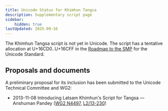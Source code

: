 ```yaml
---
title: Unicode Status for Khimhun Tangsa
description: Supplementary script page
sidebar:
    hidden: true
lastUpdated: 2025-09-16
---
```


The Khimhun Tangsa script is not yet in Unicode. The script has a tentative allocation at U+16CD0..U+16CFF in the [Roadmap to the SMP](http://www.unicode.org/roadmaps/smp/) for the Unicode Standard.

## Proposals and documents

A preliminary proposal for its inclusion has been submitted to the Unicode Technical Committee and WG2:
- 2013-11-08 Introducing Latsam Khimhun's Script for Tangsa — Anshuman Pandey ([WG2 N4497](https://www.unicode.org/wg2/docs/n4497.pdf), [L2/13-230](http://www.unicode.org/cgi-bin/GetMatchingDocs.pl?L2/13-230))
